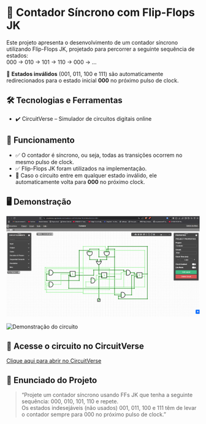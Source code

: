# 🔢 Contador Síncrono com Flip-Flops JK  

Este projeto apresenta o desenvolvimento de um contador síncrono utilizando Flip-Flops JK, projetado para percorrer a seguinte sequência de estados:  
000 → 010 → 101 → 110 → 000 → ...

🛑 **Estados inválidos** (001, 011, 100 e 111) são automaticamente redirecionados para o estado inicial **000** no próximo pulso de clock.  

## 🛠️ Tecnologias e Ferramentas  

- ✔️ CircuitVerse – Simulador de circuitos digitais online  
  

## 🚀 Funcionamento  

- ✅ O contador é síncrono, ou seja, todas as transições ocorrem no mesmo pulso de clock.  
- ✅ Flip-Flops JK foram utilizados na implementação.  
- 🔄 Caso o circuito entre em qualquer estado inválido, ele automaticamente volta para **000** no próximo clock.  

## 🖥️ Demonstração  

<img src="https://github.com/GabrielGoulartM/maia_projetos/blob/635f07e938fa5a1d192d48e3eabf76cf428ed2b5/Sistemas%20Digitais/Contador/contador%20anel.gif" width="600"/>  

![Demonstração do circuito](seu-gif-aqui.gif)  

## 🔗 Acesse o circuito no CircuitVerse  

[Clique aqui para abrir no CircuitVerse](https://circuitverse.org/users/309363/projects/contador-dc47540d-4ca7-4b06-9c4a-3b633e0c12fd)  

## 📜 Enunciado do Projeto  

> “Projete um contador síncrono usando FFs JK que tenha a seguinte sequência: 000, 010, 101, 110 e repete.  
> Os estados indesejáveis (não usados) 001, 011, 100 e 111 têm de levar o contador sempre para 000 no próximo pulso de clock.”  


